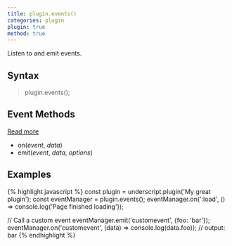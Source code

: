 ```yaml
---
title: plugin.events()
categories: plugin
plugin: true
method: true
---
```

Listen to and emit events.

## Syntax
> plugin.events();

## Event Methods
<a href="{% link _api/eventemitter.md %}">Read more</a>
* on(*event*, *data*)
* emit(*event*, *data*, *options*)

## Examples
{% highlight javascript %}
const plugin = underscript.plugin('My great plugin');
const eventManager = plugin.events();
eventManager.on(':load', () => console.log('Page finished loading'));

// Call a custom event
eventManager.emit('customevent', {foo: 'bar'});
eventManager.on('customevent', (data) => console.log(data.foo)); // output: bar
{% endhighlight %}